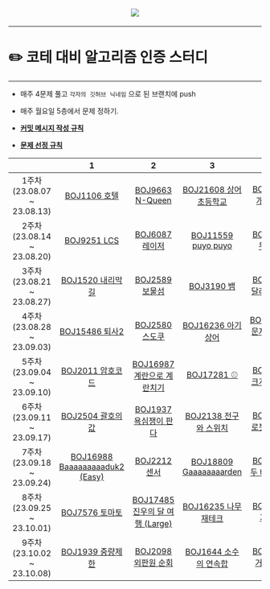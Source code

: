 <h1 align="center"> <img src="https://github.com/escape-study/algorithm/assets/56991244/34494fd6-be31-479e-bc04-f9944d96cead"> </h1>

------

# ✏️ **코테 대비 알고리즘 인증 스터디**

------

* 매주 4문제 풀고 `각자의 깃허브 닉네임` 으로 된 브랜치에 push
* 매주 월요일 5층에서 문제 정하기.

* [**커밋 메시지 작성 규칙**](https://github.com/escape-study/algorithm/wiki/Commit-Message-Rule)

* [**문제 선정 규칙**](https://github.com/escape-study/algorithm/wiki/%EB%AC%B8%EC%A0%9C-%EC%84%A0%EC%A0%95)

| |**1**|**2**|**3**|**4**|
|:-:|:-:|:-:|:-:|:-:|
|1주차(23.08.07 ~ 23.08.13)|[BOJ1106 호텔](https://www.acmicpc.net/problem/1106)|[BOJ9663 N-Queen](https://www.acmicpc.net/problem/9663)|[BOJ21608 상어 초등학교](https://www.acmicpc.net/problem/21608)|[BOJ3020 개똥벌레](https://www.acmicpc.net/problem/3020)|
|2주차(23.08.14 ~ 23.08.20)|[BOJ9251 LCS](https://www.acmicpc.net/problem/9251)|[BOJ6087 레이저](https://www.acmicpc.net/problem/6087)|[BOJ11559 puyo puyo](https://www.acmicpc.net/problem/11559)|[BOJ2470 두 용액](https://www.acmicpc.net/problem/2470)|
|3주차(23.08.21 ~ 23.08.27)|[BOJ1520 내리막길](https://www.acmicpc.net/problem/1520)|[BOJ2589 보물섬](https://www.acmicpc.net/problem/2589)|[BOJ3190 뱀](https://www.acmicpc.net/problem/3190)|[BOJ1306 달려라 홍준](https://www.acmicpc.net/problem/1306)|
|4주차(23.08.28 ~ 23.09.03)|[BOJ15486 퇴사2](https://www.acmicpc.net/problem/15486)|[BOJ2580 스도쿠](https://www.acmicpc.net/problem/2580)|[BOJ16236 아기상어](https://www.acmicpc.net/problem/16236)|[BOJ20437 문자열 게임2](https://www.acmicpc.net/problem/20437)|
|5주차(23.09.04 ~ 23.09.10)|[BOJ2011 암호코드](https://www.acmicpc.net/problem/2011)|[BOJ16987 계란으로 계란치기](https://www.acmicpc.net/problem/16987)|[BOJ17281 ⚾](https://www.acmicpc.net/problem/17281)|[BOJ2812 크게 만들기](https://www.acmicpc.net/problem/2812)|
|6주차(23.09.11 ~ 23.09.17)|[BOJ2504 괄호의 값](https://www.acmicpc.net/problem/2504)| [BOJ1937 욕심쟁이 판다](https://www.acmicpc.net/problem/1937) | [BOJ2138 전구와 스위치](https://www.acmicpc.net/problem/2138) | [BOJ4991 로봇 청소기](https://www.acmicpc.net/problem/4991)|
|7주차(23.09.18 ~ 23.09.24)|[BOJ16988 Baaaaaaaaaduk2 (Easy)](https://www.acmicpc.net/problem/16988)|[BOJ2212 센서](https://www.acmicpc.net/problem/2212)|[BOJ18809 Gaaaaaaaarden](https://www.acmicpc.net/problem/18809)|[BOJ2143 두 배열의 합](https://www.acmicpc.net/problem/2143)|
|8주차(23.09.25 ~ 23.10.01)|[BOJ7576 토마토](https://www.acmicpc.net/problem/7576)|[BOJ17485 진우의 달 여행 (Large)](https://www.acmicpc.net/problem/17485)|[BOJ16235 나무 재테크](https://www.acmicpc.net/problem/16235)|[BOJ1062 가르침](https://www.acmicpc.net/problem/1062)|
|9주차(23.10.02 ~ 23.10.08)|[BOJ1939 중량제한](https://www.acmicpc.net/problem/1939)|[BOJ2098 외판원 순회](https://www.acmicpc.net/problem/2098)|[BOJ1644 소수의 연속합](https://www.acmicpc.net/problem/1644)|[BOJ2151 거울 설치](https://www.acmicpc.net/problem/2151)|
